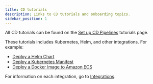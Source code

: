 ```yaml
---
title: CD tutorials
description: Links to CD tutorials and onboarding topics.
sidebar_position: 1
---
```


All CD tutorials can be found on the [Set up CD Pipelines](/tutorials/cd-pipelines/) tutorials page.

These tutorials includes Kubernetes, Helm, and other integrations. For example:

- [Deploy a Helm Chart](https://developer.harness.io/tutorials/cd-pipelines/kubernetes/helm-chart)
- [Deploy a Kubernetes Manifest](https://developer.harness.io/tutorials/cd-pipelines/kubernetes/manifest)
- [Deploy a Docker Image to Amazon ECS](https://developer.harness.io/tutorials/cd-pipelines/amazon-ecs)


For information on each integration, go to [Integrations](../integrations/cd-integrations).